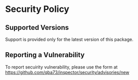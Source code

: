 # Security Policy

## Supported Versions

Support is provided only for the latest version of this package.

## Reporting a Vulnerability

To report secuirity vulnerability, please use the form at <https://github.com/qba73/inspector/security/advisories/new>
